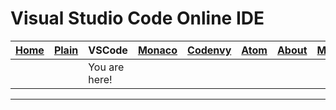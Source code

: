 # Visual Studio Code Online IDE

| [Home](README.md) | [Plain](PLAIN.md) | VSCode | [Monaco](MONACO.md) | [Codenvy](CODENVY.md) | [Atom](ATOM.md) | [About](ABOUT.md) | [More](MORE.md) |
|-------------------|-------------------|---------------------|---------------------|-----------------------|-----------------|-------------------|-----------------|
|                   |                   | You are here!       |                     |                       |                 |                   |                 |

---
